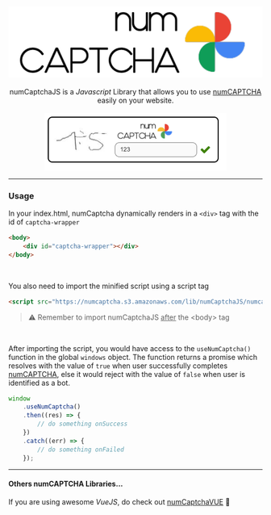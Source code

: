 <div align="center">
  <img src="./static/logo.png">
</div>

<br />

<div align="center">numCaptchaJS is a <i>Javascript</i> Library that allows you to use <u>numCAPTCHA</u> easily on your website.</div>

<br />

<div align="center">
  <img src="./static/numCaptcha-1.png">
</div>

---

### Usage

In your index.html, numCaptcha dynamically renders in a `<div>` tag with the id of `captcha-wrapper`

```html
<body>
	<div id="captcha-wrapper"></div>
</body>
```

<br />

You also need to import the minified script using a script tag

```html
<script src="https://numcaptcha.s3.amazonaws.com/lib/numCaptchaJS/numcaptcha-js.min.js"></script>
```

> :warning: Remember to import numCaptchaJS <u>after</u> the \<body\> tag

<br />

After importing the script, you would have access to the `useNumCaptcha()` function in the global `windows` object. The function returns a promise which resolves with the value of `true` when user successfully completes <u>numCAPTCHA</u>, else it would reject with the value of `false` when user is identified as a bot.

```js
window
	.useNumCaptcha()
	.then((res) => {
		// do something onSuccess
	})
	.catch((err) => {
		// do something onFailed
	});
```

---

#### Others numCAPTCHA Libraries...

If you are using awesome _VueJS_, do check out [numCaptchaVUE](https://github.com/Kabbage-Babbage/libraryVUE) :tada:
